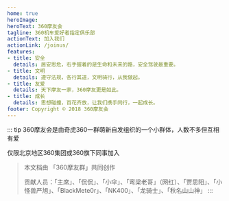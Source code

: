 ```yaml
---
home: true
heroImage: 
heroText: 360摩友会
tagline: 360机车爱好者指定俱乐部
actionText: 加入我们
actionLink: /joinus/
features:
- title: 安全
  details: 居安思危，右手握着的是生命和未来的路，安全驾驶最重要。
- title: 文明
  details: 遵守法规，各行其道，文明骑行，从我做起。
- title: 友爱
  details: 天下摩友一家，360摩友更是如此。
- title: 成长
  details: 思想碰撞，百花齐放，让我们携手同行，一起成长。
footer: Copyright © 2018 360摩友会
---
```



::: tip
360摩友会是由奇虎360一群萌新自发组织的一个小群体，人数不多但互相有爱

仅限北京地区360集团或360旗下同事加入


> 本文档由 「360摩友群」共同创作
>
> 贡献人员：「主席」、「侃侃」、「小伞」、「弯梁老哥」（网红）、「贾思阳」、「小怪兽严旭」、「BlackMete0r」、「NK400」、「龙骑士」、「秋名山山神」
:::
